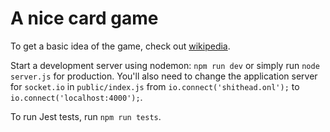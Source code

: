 # A nice card game

To get a basic idea of the game, check out [wikipedia](https://en.wikipedia.org/wiki/Shithead_(card_game)).

Start a development server using nodemon: `npm run dev` or simply run `node server.js` for production.
You'll also need to change the application server for `socket.io` in `public/index.js` from `io.connect('shithead.onl');` to `io.connect('localhost:4000');`.

To run Jest tests,  run `npm run tests`.